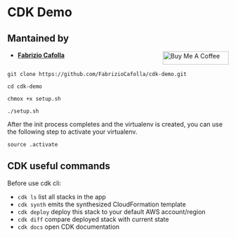 # CDK Demo


## Mantained by

- **[Fabrizio Cafolla](https://github.com/FabrizioCafolla)**
  <a href="https://www.buymeacoffee.com/fabriziocafolla" target="_blank"><img  align="right" src="https://www.buymeacoffee.com/assets/img/custom_images/orange_img.png" alt="Buy Me A Coffee" style="height: 30px !important; width: 150px !important" ></a>

```

git clone https://github.com/FabrizioCafolla/cdk-demo.git

cd cdk-demo

chmox +x setup.sh

./setup.sh

```

After the init process completes and the virtualenv is created, you can use the following
step to activate your virtualenv.

```
source .activate
```

## CDK useful commands

Before use cdk cli:

 * `cdk ls`          list all stacks in the app
 * `cdk synth`       emits the synthesized CloudFormation template
 * `cdk deploy`      deploy this stack to your default AWS account/region
 * `cdk diff`        compare deployed stack with current state
 * `cdk docs`        open CDK documentation
